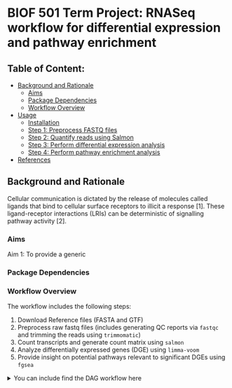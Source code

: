 # BIOF 501 Term Project: RNASeq workflow for differential expression and pathway enrichment 

## Table of Content:
- [Background and Rationale](#background-and-rationale)
    - [Aims](#aims)
    - [Package Dependencies](#package-dependencies)
    - [Workflow Overview](#workflow-overview)
- [Usage](#usage)
    - [Installation](#installation)
    - [Step 1: Preprocess FASTQ files](#step-1-preprocess-fastq-files)
    - [Step 2: Quantify reads using Salmon](#step-2-quantify-reads)
    - [Step 3: Perform differential expression analysis](#step-3-perform-differential-expression-analysis)
    - [Step 4: Perform pathway enrichment analysis](#step-4-perform-pathway-enrichment-analysis)
- [References](#references)

## Background and Rationale
Cellular communication is dictated by the release of molecules called ligands that bind to cellular surface receptors to illicit a response [1]. These ligand-receptor interactions (LRIs) can be deterministic of signalling pathway activity [2].

### Aims
Aim 1: To provide a generic 

### Package Dependencies

### Workflow Overview
The workflow includes the following steps:

1. Download Reference files (FASTA and GTF)
2. Preprocess raw fastq files (includes generating QC reports via `fastqc` and trimming the reads using `trimmomatic`)
3. Count transcripts and generate count matrix using `salmon`
4. Analyze differentially expressed genes (DGE) using `limma-voom`
5. Provide insight on potential pathways relevant to significant DGEs using `fgsea`

<details>
    <summary>You can include find the DAG workflow here</summary>
![Workflow DAG](path/to/DAG-image.png)

## Usage
### Installation
### 1.
### 2.
### 3.

• Make sure you format everything so that step by step usage details are included. 

## If we can’t run your pipeline then we can’t give you marks.

• Installation (if necessary) including any datasets that are to be used if they are not provided (i.e. how to download them using wget or curl – exact paths need to be specified and the data must be accessible)

• Exact step by step usage with descriptive comments on what action is being performed in each step

## Project directory structure
<details>
    <summary> Click here to see the drop-down view of project directory in a tree-like format. </summary>
```bash
├── README.md
├── bin
│   ├── limma_voom.R
│   └── tximport.R
├── data
│   ├── raw
│   │   ├── SRR24360639.sub_1.fastq.gz
│   │   ├── SRR24360639.sub_2.fastq.gz
│   │   ├── SRR24360643.sub_1.fastq.gz
│   │   ├── SRR24360643.sub_2.fastq.gz
│   │   ├── SRR24360647.sub_1.fastq.gz
│   │   ├── SRR24360647.sub_2.fastq.gz
│   │   ├── SRR24360653.sub_1.fastq.gz
│   │   └── SRR24360653.sub_2.fastq.gz
│   └── reference
│       └── metadata.csv
├── main.nf
├── modules
│   ├── convert_tx2gene
│   │   └── main.nf
│   ├── diff_exp_analysis
│   │   └── main.nf
│   ├── download_ref
│   │   └── main.nf
│   ├── fastqc
│   │   └── main.nf
│   ├── salmon
│   │   └── main.nf
│   ├── trim_reads
│   │   └── main.nf
│   └── tximport
│       └── main.nf
├── nextflow.config
├── results
│   ├── fastqc
│   │   └── raw
│   │       ├── SRR24360639.sub
│   │       │   ├── SRR24360639.sub_1_fastqc.html
│   │       │   ├── SRR24360639.sub_1_fastqc.zip
│   │       │   ├── SRR24360639.sub_2_fastqc.html
│   │       │   └── SRR24360639.sub_2_fastqc.zip
│   │       ├── SRR24360643.sub
│   │       │   ├── SRR24360643.sub_1_fastqc.html
│   │       │   ├── SRR24360643.sub_1_fastqc.zip
│   │       │   ├── SRR24360643.sub_2_fastqc.html
│   │       │   └── SRR24360643.sub_2_fastqc.zip
│   │       ├── SRR24360647.sub
│   │       │   ├── SRR24360647.sub_1_fastqc.html
│   │       │   ├── SRR24360647.sub_1_fastqc.zip
│   │       │   ├── SRR24360647.sub_2_fastqc.html
│   │       │   └── SRR24360647.sub_2_fastqc.zip
│   │       └── SRR24360653.sub
│   │           ├── SRR24360653.sub_1_fastqc.html
│   │           ├── SRR24360653.sub_1_fastqc.zip
│   │           ├── SRR24360653.sub_2_fastqc.html
│   │           └── SRR24360653.sub_2_fastqc.zip
│   ├── limma_voom
│   │   └── logFC_DEG_topTable.csv
│   ├── salmon_quant
│   │   ├── SRR24360639.sub
│   │   │   ├── aux_info
│   │   │   │   ├── ambig_info.tsv
│   │   │   │   ├── expected_bias.gz
│   │   │   │   ├── fld.gz
│   │   │   │   ├── meta_info.json
│   │   │   │   ├── observed_bias.gz
│   │   │   │   └── observed_bias_3p.gz
│   │   │   ├── cmd_info.json
│   │   │   ├── libParams
│   │   │   │   └── flenDist.txt
│   │   │   ├── lib_format_counts.json
│   │   │   ├── logs
│   │   │   │   └── salmon_quant.log
│   │   │   ├── quant.genes.sf
│   │   │   └── quant.sf
│   │   ├── SRR24360643.sub
│   │   │   ├── aux_info
│   │   │   │   ├── ambig_info.tsv
│   │   │   │   ├── expected_bias.gz
│   │   │   │   ├── fld.gz
│   │   │   │   ├── meta_info.json
│   │   │   │   ├── observed_bias.gz
│   │   │   │   └── observed_bias_3p.gz
│   │   │   ├── cmd_info.json
│   │   │   ├── libParams
│   │   │   │   └── flenDist.txt
│   │   │   ├── lib_format_counts.json
│   │   │   ├── logs
│   │   │   │   └── salmon_quant.log
│   │   │   ├── quant.genes.sf
│   │   │   └── quant.sf
│   │   ├── SRR24360647.sub
│   │   │   ├── aux_info
│   │   │   │   ├── ambig_info.tsv
│   │   │   │   ├── expected_bias.gz
│   │   │   │   ├── fld.gz
│   │   │   │   ├── meta_info.json
│   │   │   │   ├── observed_bias.gz
│   │   │   │   └── observed_bias_3p.gz
│   │   │   ├── cmd_info.json
│   │   │   ├── libParams
│   │   │   │   └── flenDist.txt
│   │   │   ├── lib_format_counts.json
│   │   │   ├── logs
│   │   │   │   └── salmon_quant.log
│   │   │   ├── quant.genes.sf
│   │   │   └── quant.sf
│   │   └── SRR24360653.sub
│   │       ├── aux_info
│   │       │   ├── ambig_info.tsv
│   │       │   ├── expected_bias.gz
│   │       │   ├── fld.gz
│   │       │   ├── meta_info.json
│   │       │   ├── observed_bias.gz
│   │       │   └── observed_bias_3p.gz
│   │       ├── cmd_info.json
│   │       ├── libParams
│   │       │   └── flenDist.txt
│   │       ├── lib_format_counts.json
│   │       ├── logs
│   │       │   └── salmon_quant.log
│   │       ├── quant.genes.sf
│   │       └── quant.sf
│   ├── trimmomatic
│   │   ├── SRR24360639.sub
│   │   │   ├── SRR24360639.sub_R1.trimmed.fastq.gz
│   │   │   ├── SRR24360639.sub_R1.unpaired.fastq.gz
│   │   │   ├── SRR24360639.sub_R2.trimmed.fastq.gz
│   │   │   └── SRR24360639.sub_R2.unpaired.fastq.gz
│   │   ├── SRR24360643.sub
│   │   │   ├── SRR24360643.sub_R1.trimmed.fastq.gz
│   │   │   ├── SRR24360643.sub_R1.unpaired.fastq.gz
│   │   │   ├── SRR24360643.sub_R2.trimmed.fastq.gz
│   │   │   └── SRR24360643.sub_R2.unpaired.fastq.gz
│   │   ├── SRR24360647.sub
│   │   │   ├── SRR24360647.sub_R1.trimmed.fastq.gz
│   │   │   ├── SRR24360647.sub_R1.unpaired.fastq.gz
│   │   │   ├── SRR24360647.sub_R2.trimmed.fastq.gz
│   │   │   └── SRR24360647.sub_R2.unpaired.fastq.gz
│   │   └── SRR24360653.sub
│   │       ├── SRR24360653.sub_R1.trimmed.fastq.gz
│   │       ├── SRR24360653.sub_R1.unpaired.fastq.gz
│   │       ├── SRR24360653.sub_R2.trimmed.fastq.gz
│   │       └── SRR24360653.sub_R2.unpaired.fastq.gz
│   └── tximport
│       └── salmon_counts_txi.csv
└── run.sh
```

## Reference
1. 